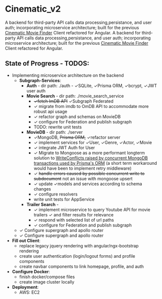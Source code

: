 # Cinematic_v2
A backend for third-party API calls data processing,persistance, and user auth; incorporating microservice architecture; built for the previous [Cinematic Movie Finder](https://github.com/yogs0ddhoth/Cinematic-Film-Finder) Client refactored for Angular.
A backend for third-party API calls data processing,persistance, and user auth; incorporating microservice architecture; built for the previous [Cinematic Movie Finder](https://github.com/yogs0ddhoth/Cinematic-Film-Finder) Client refactored for Angular.
## State of Progress - TODOS:
* Implementing microservice architecture on the backend
    * **Subgraph-Services**:
        - **Auth** - dir path: ./auth - &check;SQLite, &check;Prisma ORM, &check;bcrypt, &check;JWT user auth
        - **Movie Search** - dir path: ./movie_search_service 
            - ~~&check;fetch ImDB API~~ &check;Subgraph Federated
            - &check; migrate from imdb to OmDB API to accommodate more robust api usage 
            - &check; refactor graph and schemas on MovieDB
            - &check; configure for Federation and publish subgraph
            - TODO: rewrite unit tests
        - **MovieDB** - dir path: ./server 
            - &check;MongoDB, ~~Prisma ORM,~~ &check;refactor server
            - &check; implement services for &check;User, &check;Genre, &check;Actor, &check;Movie
            - &check; integrate JWT Auth for User
            - &check; Migrate to Mongoose as a more performant longterm solution to [WriteConflicts raised by concurrent MongoDB transactions used by Prisma's ORM](https://github.com/prisma/prisma/issues/12814) (a short term workaround would have been to implement retry middleware)
            - &check; ~~handle errors caused by possible concurrent write to subdocument~~ not an issue with mongoose upsert
            - &check; update &check;models and services according to schema changes
            - &check; configure resolvers
            - write unit tests for AppService
        - **Trailer Search** - 
            - &check; implement microservice to query Youtube API for movie trailers &check; and filter results for relevance
            - &check; respond with selected list of url paths 
            - &check; configure for Federation and publish subgraph
    - &check; Configure supergraph and apollo router
    - &check; Configure supergraph and apollo router
* **Fill out Client**:
    - replace legacy jquery rendering with angular/ngx-bootstrap rendering
    - create user authentication (login/logout forms) and profile components
    - create navbar components to link homepage, profile, and auth
* **Configure Docker**:
    - finish docker/compose files
    - create image cluster locally
* **Deployment**:
    - AWS: EC2